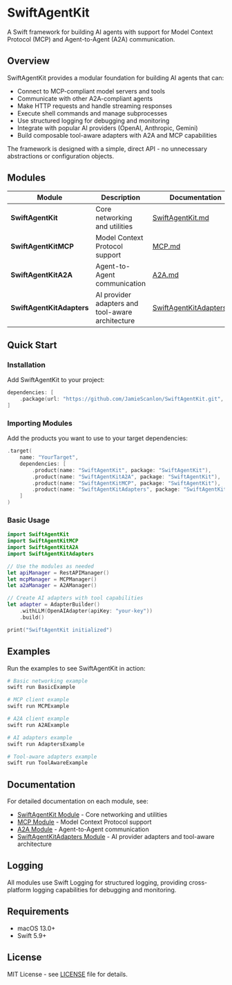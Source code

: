 # SwiftAgentKit

A Swift framework for building AI agents with support for Model Context Protocol (MCP) and Agent-to-Agent (A2A) communication.

## Overview

SwiftAgentKit provides a modular foundation for building AI agents that can:
- Connect to MCP-compliant model servers and tools
- Communicate with other A2A-compliant agents
- Make HTTP requests and handle streaming responses
- Execute shell commands and manage subprocesses
- Use structured logging for debugging and monitoring
- Integrate with popular AI providers (OpenAI, Anthropic, Gemini)
- Build composable tool-aware adapters with A2A and MCP capabilities

The framework is designed with a simple, direct API - no unnecessary abstractions or configuration objects.

## Modules

| Module | Description | Documentation |
|--------|-------------|---------------|
| **SwiftAgentKit** | Core networking and utilities | [SwiftAgentKit.md](docs/SwiftAgentKit.md) |
| **SwiftAgentKitMCP** | Model Context Protocol support | [MCP.md](docs/MCP.md) |
| **SwiftAgentKitA2A** | Agent-to-Agent communication | [A2A.md](docs/A2A.md) |
| **SwiftAgentKitAdapters** | AI provider adapters and tool-aware architecture | [SwiftAgentKitAdapters.md](docs/SwiftAgentKitAdapters.md) |

## Quick Start

### Installation

Add SwiftAgentKit to your project:

```swift
dependencies: [
    .package(url: "https://github.com/JamieScanlon/SwiftAgentKit.git", from: "0.1.3")
]
```

### Importing Modules

Add the products you want to use to your target dependencies:

```swift
.target(
    name: "YourTarget",
    dependencies: [
        .product(name: "SwiftAgentKit", package: "SwiftAgentKit"),
        .product(name: "SwiftAgentKitA2A", package: "SwiftAgentKit"),  // Optional
        .product(name: "SwiftAgentKitMCP", package: "SwiftAgentKit"),  // Optional
        .product(name: "SwiftAgentKitAdapters", package: "SwiftAgentKit"),  // Optional
    ]
)
```

### Basic Usage

```swift
import SwiftAgentKit
import SwiftAgentKitMCP
import SwiftAgentKitA2A
import SwiftAgentKitAdapters

// Use the modules as needed
let apiManager = RestAPIManager()
let mcpManager = MCPManager()
let a2aManager = A2AManager()

// Create AI adapters with tool capabilities
let adapter = AdapterBuilder()
    .withLLM(OpenAIAdapter(apiKey: "your-key"))
    .build()

print("SwiftAgentKit initialized")
```

## Examples

Run the examples to see SwiftAgentKit in action:

```bash
# Basic networking example
swift run BasicExample

# MCP client example
swift run MCPExample

# A2A client example
swift run A2AExample

# AI adapters example
swift run AdaptersExample

# Tool-aware adapters example
swift run ToolAwareExample
```

## Documentation

For detailed documentation on each module, see:
- [SwiftAgentKit Module](docs/SwiftAgentKit.md) - Core networking and utilities
- [MCP Module](docs/MCP.md) - Model Context Protocol support
- [A2A Module](docs/A2A.md) - Agent-to-Agent communication
- [SwiftAgentKitAdapters Module](docs/SwiftAgentKitAdapters.md) - AI provider adapters and tool-aware architecture

## Logging

All modules use Swift Logging for structured logging, providing cross-platform logging capabilities for debugging and monitoring.

## Requirements

- macOS 13.0+
- Swift 5.9+

## License

MIT License - see [LICENSE](LICENSE) file for details.
